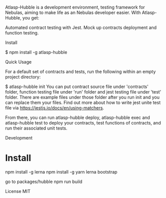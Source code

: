 Atlasp-Hubble is a development environment, testing framework for Nebulas, aiming to make life as an Nebulas developer easier. With Atlasp-Hubble, you get:

Automated contract testing with Jest.
Mock up contracts deployment and function testing.

Install

$ npm install -g atlasp-hubble

Quick Usage

For a default set of contracts and tests, run the following within an empty project directory:

$ atlasp-hubble init
You can put contract source file under 'contracts' folder, function testing file under 'run' folder and jest testing file under 'test' folder.
There are example files under those folder after you run init and you can replace them your files.
Find out more about how to write jest unite test file via https://jestjs.io/docs/en/using-matchers.

From there, you can run atlasp-hubble deploy, atlasp-hubble exec and atlasp-hubble test to deploy your contracts, test functions of contracts, and run their associated unit tests.

Development

# Install
npm install -g lerna
npm install -g yarn
lerna bootstrap

go to packages/hubble
npm run build

License
MIT